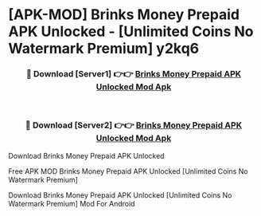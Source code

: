# [APK-MOD] Brinks Money Prepaid APK Unlocked - [Unlimited Coins No Watermark Premium] y2kq6



<div align="center">
<h3>🔴 Download [Server1] 👉👉 <a href="https://momento.my/?title=Brinks_Money_Prepaid_APK_Unlocked">Brinks Money Prepaid APK Unlocked Mod Apk</a></h3><br>

<h3>🔴 Download [Server2] 👉👉 <a href="https://momento.my/?title=Brinks_Money_Prepaid_APK_Unlocked">Brinks Money Prepaid APK Unlocked Mod Apk</a></h3>
</div>



Download Brinks Money Prepaid APK Unlocked 

Free APK MOD Brinks Money Prepaid APK Unlocked [Unlimited Coins No Watermark Premium]

Download Brinks Money Prepaid APK Unlocked [Unlimited Coins No Watermark Premium] Mod For Android
